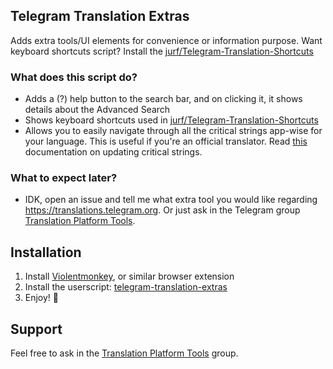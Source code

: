## Telegram Translation Extras
Adds extra tools/UI elements for convenience or information purpose. Want keyboard shortcuts script? Install the [jurf/Telegram-Translation-Shortcuts](https://github.com/jurf/telegram-translation-shortcuts/)

### What does this script do?

- Adds a (?) help button to the search bar, and on clicking it, it shows details about the Advanced Search
- Shows keyboard shortcuts used in [jurf/Telegram-Translation-Shortcuts](https://github.com/jurf/telegram-translation-shortcuts/)
- Allows you to easily navigate through all the critical strings app-wise for your language. This is useful if you're an official translator. Read [this](https://github.com/rondevous/telegram-translation-extras/blob/main/HOWTO-update-critical-strings.md) documentation on updating critical strings.

### What to expect later?

- IDK, open an issue and tell me what extra tool you would like regarding https://translations.telegram.org. Or just ask in the Telegram group [Translation Platform Tools](https://t.me/translationtools).

## Installation

1. Install [Violentmonkey](https://violentmonkey.github.io/get-it/), or similar browser extension
2. Install the userscript: [telegram-translation-extras](https://github.com/rondevous/telegram-translation-extra/raw/main/telegram-translation-extra.user.js)
3. Enjoy! :slightly_smiling_face:

## Support

Feel free to ask in the [Translation Platform Tools](https://t.me/translationtools) group.
